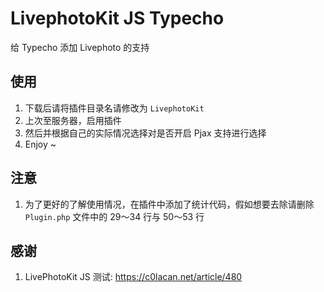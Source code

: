 # LivephotoKit JS Typecho 
给 Typecho 添加 Livephoto 的支持

## 使用
1. 下载后请将插件目录名请修改为 `LivephotoKit`
2. 上次至服务器，启用插件
3. 然后并根据自己的实际情况选择对是否开启 Pjax 支持进行选择
4. Enjoy ~

## 注意
1. 为了更好的了解使用情况，在插件中添加了统计代码，假如想要去除请删除 `Plugin.php` 文件中的 29～34 行与 50～53 行

## 感谢
1. LivePhotoKit JS 测试: https://c0lacan.net/article/480
